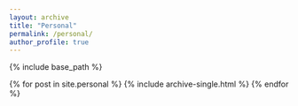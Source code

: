 ```yaml
---
layout: archive
title: "Personal"
permalink: /personal/
author_profile: true
---
```


{% include base_path %}


{% for post in site.personal %}
  {% include archive-single.html %}
{% endfor %}
